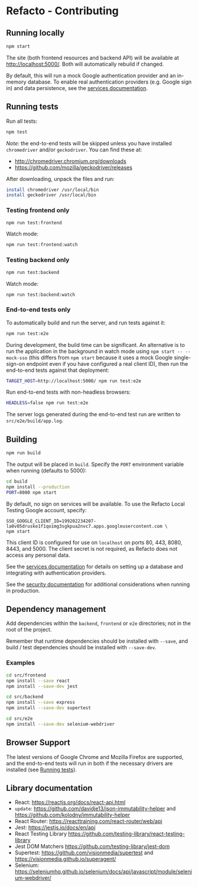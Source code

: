 # Refacto - Contributing

## Running locally

```bash
npm start
```

The site (both frontend resources and backend API) will be available at
<http://localhost:5000/>. Both will automatically rebuild if changed.

By default, this will run a mock Google authentication provider and an
in-memory database. To enable real authentication providers (e.g.
Google sign in) and data persistence, see the
[services documentation](./SERVICES.md).

## Running tests

Run all tests:

```bash
npm test
```

*Note:* the end-to-end tests will be skipped unless you have installed
`chromedriver` and/or `geckodriver`. You can find these at:

* <http://chromedriver.chromium.org/downloads>
* <https://github.com/mozilla/geckodriver/releases>

After downloading, unpack the files and run:

```bash
install chromedriver /usr/local/bin
install geckodriver /usr/local/bin
```

### Testing frontend only

```bash
npm run test:frontend
```

Watch mode:

```bash
npm run test:frontend:watch
```

### Testing backend only

```bash
npm run test:backend
```

Watch mode:

```bash
npm run test:backend:watch
```

### End-to-end tests only

To automatically build and run the server, and run tests against it:

```bash
npm run test:e2e
```

During development, the build time can be significant. An alternative
is to run the application in the background in watch mode using
`npm start -- --mock-sso` (this differs from `npm start` because it
uses a mock Google single-sign-on endpoint even if you have configured
a real client ID), then run the end-to-end tests against that
deployment:

```bash
TARGET_HOST=http://localhost:5000/ npm run test:e2e
```

Run end-to-end tests with non-headless browsers:

```bash
HEADLESS=false npm run test:e2e
```

The server logs generated during the end-to-end test run are written
to `src/e2e/build/app.log`.

## Building

```bash
npm run build
```

The output will be placed in `build`. Specify the `PORT` environment
variable when running (defaults to 5000):

```bash
cd build
npm install --production
PORT=8080 npm start
```

By default, no sign on services will be available. To use the Refacto Local
Testing Google account, specify:

```
SSO_GOOGLE_CLIENT_ID=199202234207-la0v05druske1f1qoimg3sgkpua2nvc7.apps.googleusercontent.com \
npm start
```

This client ID is configured for use on `localhost` on ports 80, 443, 8080,
8443, and 5000. The client secret is not required, as Refacto does not access
any personal data.

See the [services documentation](./SERVICES.md) for details on
setting up a database and integrating with authentication providers.

See the [security documentation](./SECURITY.md) for additional
considerations when running in production.

## Dependency management

Add dependencies within the `backend`, `frontend` or `e2e` directories;
not in the root of the project.

Remember that runtime dependencies should be installed with `--save`,
and build / test dependencies should be installed with `--save-dev`.

### Examples

```bash
cd src/frontend
npm install --save react
npm install --save-dev jest
```

```bash
cd src/backend
npm install --save express
npm install --save-dev supertest
```

```bash
cd src/e2e
npm install --save-dev selenium-webdriver
```

## Browser Support

The latest versions of Google Chrome and Mozilla Firefox are supported,
and the end-to-end tests will run in both if the necessary drivers are
installed (see [Running tests](#running-tests)).

## Library documentation

- React: <https://reactjs.org/docs/react-api.html>
- `update`: <https://github.com/davidje13/json-immutability-helper> and <https://github.com/kolodny/immutability-helper>
- React Router: <https://reacttraining.com/react-router/web/api>
- Jest: <https://jestjs.io/docs/en/api>
- React Testing Library <https://github.com/testing-library/react-testing-library>
- Jest DOM Matchers <https://github.com/testing-library/jest-dom>
- Supertest: <https://github.com/visionmedia/supertest> and <https://visionmedia.github.io/superagent/>
- Selenium: <https://seleniumhq.github.io/selenium/docs/api/javascript/module/selenium-webdriver/>
